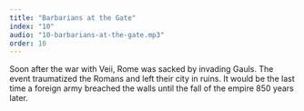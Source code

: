 ```yaml
---
title: "Barbarians at the Gate"
index: "10"
audio: "10-barbarians-at-the-gate.mp3"
order: 10
---
```


Soon after the war with Veii, Rome was sacked by invading Gauls. The event traumatized the Romans and left their city in ruins. It would be the last time a foreign army breached the walls until the fall of the empire 850 years later.
